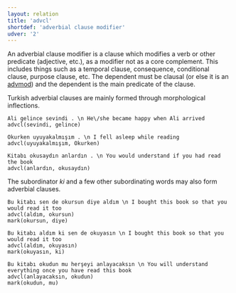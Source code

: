 ```yaml
---
layout: relation
title: 'advcl'
shortdef: 'adverbial clause modifier'
udver: '2'
---
```


An adverbial clause modifier is a clause which modifies
a verb or other predicate (adjective, etc.),
as a modifier not as a core complement. 
This includes things such as a temporal clause,
consequence, conditional clause, purpose clause, etc.
The dependent must be clausal (or else it is an [advmod]())
and the dependent is the main predicate of the clause.

Turkish adverbial clauses are mainly formed through morphological inflections.

~~~ sdparse
Ali gelince sevindi . \n He\/she became happy when Ali arrived
advcl(sevindi, gelince)
~~~

~~~ sdparse
Okurken uyuyakalmışım . \n I fell asleep while reading
advcl(uyuyakalmışım, Okurken)
~~~

~~~ sdparse
Kitabı okusaydın anlardın . \n You would understand if you had read the book
advcl(anlardın, okusaydın)
~~~

The subordinator _ki_ and a few other subordinating words may also form adverbial clauses.

~~~ sdparse
Bu kitabı sen de okursun diye aldım \n I bought this book so that you would read it too
advcl(aldım, okursun)
mark(okursun, diye)
~~~

~~~ sdparse
Bu kitabı aldım ki sen de okuyasın \n I bought this book so that you would read it too
advcl(aldım, okuyasın)
mark(okuyasın, ki)
~~~

~~~ sdparse
Bu kitabı okudun mu herşeyi anlayacaksın \n You will understand everything once you have read this book
advcl(anlayacaksın, okudun)
mark(okudun, mu)
~~~

